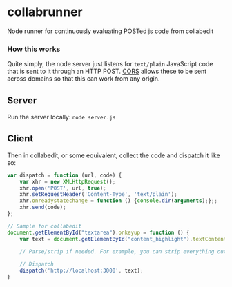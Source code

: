 collabrunner
============

Node runner for continuously evaluating POSTed js code from collabedit

### How this works
Quite simply, the node server just listens for `text/plain` JavaScript code that is sent to it through an HTTP POST.
[CORS](https://developer.mozilla.org/en-US/docs/HTTP/Access_control_CORS) allows these to be sent across domains so that this can work from any origin.

Server
------

Run the server locally: `node server.js`

Client
------

Then in collabedit, or some equivalent, collect the code and dispatch it like so:
```js
var dispatch = function (url, code) {
	var xhr = new XMLHttpRequest();
	xhr.open('POST', url, true);
	xhr.setRequestHeader('Content-Type', 'text/plain');
	xhr.onreadystatechange = function () {console.dir(arguments);};;
	xhr.send(code);
};

// Sample for collabedit
document.getElementById("textarea").onkeyup = function () {
	var text = document.getElementById("content_highlight").textContent;
	
	// Parse/strip if needed. For example, you can strip everything outside of the delimiters "//CODE_START" and "//CODE_END"

	// Dispatch
	dispatch('http://localhost:3000', text);
}
```